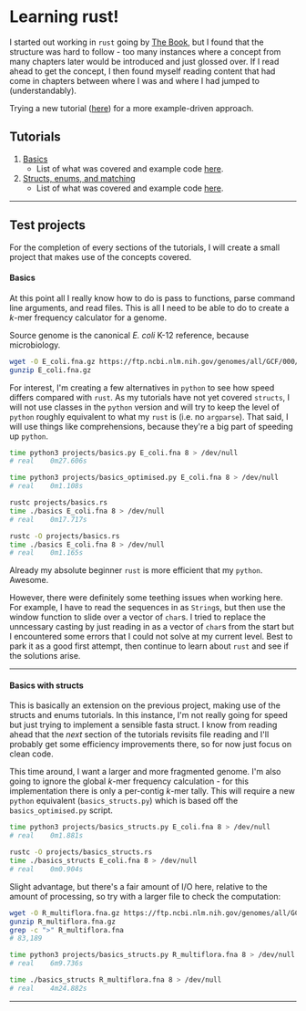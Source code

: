 # Learning rust!

I started out working in `rust` going by [The Book](https://doc.rust-lang.org/book/), but I found that the structure was hard to follow - too many instances where a concept from many chapters later would be introduced and just glossed over. If I read ahead to get the concept, I then found myself reading content that had come in chapters between where I was and where I had jumped to (understandably).

Trying a new tutorial ([here](https://stevedonovan.github.io/rust-gentle-intro/)) for a more example-driven approach.

## Tutorials

1. [Basics](https://stevedonovan.github.io/rust-gentle-intro/1-basics.html)
   * List of what was covered and example code [here](docs/1.basics.md).
1. [Structs, enums, and matching](https://stevedonovan.github.io/rust-gentle-intro/2-structs-enums-lifetimes.html)
   * List of what was covered and example code [here](docs/2.structs_enums.md).

---

## Test projects

For the completion of every sections of the tutorials, I will create a small project that makes use of the concepts covered.

#### Basics

At this point all I really know how to do is pass to functions, parse command line arguments, and read files. This is all I need to be able to do to create a *k*-mer frequency calculator for a genome.

Source genome is the canonical *E. coli* K-12 reference, because microbiology.

```bash
wget -O E_coli.fna.gz https://ftp.ncbi.nlm.nih.gov/genomes/all/GCF/000/005/845/GCF_000005845.2_ASM584v2/GCF_000005845.2_ASM584v2_genomic.fna.gz
gunzip E_coli.fna.gz
```

For interest, I'm creating a few alternatives in `python` to see how speed differs compared with `rust`. As my tutorials have not yet covered `structs`, I will not use classes in the `python` version and will try to keep the level of `python` roughly equivalent to what my `rust` is (i.e. no `argparse`). That said, I will use things like comprehensions, because they're a big part of speeding up `python`.

```bash
time python3 projects/basics.py E_coli.fna 8 > /dev/null
# real    0m27.606s

time python3 projects/basics_optimised.py E_coli.fna 8 > /dev/null
# real    0m1.108s

rustc projects/basics.rs
time ./basics E_coli.fna 8 > /dev/null
# real    0m17.717s

rustc -O projects/basics.rs
time ./basics E_coli.fna 8 > /dev/null
# real    0m1.165s
```

Already my absolute beginner `rust` is more efficient that my `python`. Awesome.

However, there were definitely some teething issues when working here. For example, I have to read the sequences in as `String`s, but then use the window function to slide over a vector of `char`s. I tried to replace the unncessary casting by just reading in as a vector of `char`s from the start but I encountered some errors that I could not solve at my current level. Best to park it as a good first attempt, then continue to learn about `rust` and see if the solutions arise.

---

#### Basics with structs

This is basically an extension on the previous project, making use of the structs and enums tutorials. In this instance, I'm not really going for speed but just trying to implement a sensible fasta struct. I know from reading ahead that the *next* section of the tutorials revisits file reading and I'll probably get some efficiency improvements there, so for now just focus on clean code.

This time around, I want a larger and more fragmented genome. I'm also going to ignore the global *k*-mer frequency calculation - for this implementation there is only a per-contig *k*-mer tally. This will require a new `python` equivalent (`basics_structs.py`) which is based off the `basics_optimised.py` script.

```bash
time python3 projects/basics_structs.py E_coli.fna 8 > /dev/null
# real    0m1.881s

rustc -O projects/basics_structs.rs
time ./basics_structs E_coli.fna 8 > /dev/null
# real    0m0.904s
```

Slight advantage, but there's a fair amount of I/O here, relative to the amount of processing, so try with a larger file to check the computation:

```bash
wget -O R_multiflora.fna.gz https://ftp.ncbi.nlm.nih.gov/genomes/all/GCA/002/564/525/GCA_002564525.1_RMU_r2.0/GCA_002564525.1_RMU_r2.0_genomic.fna.gz
gunzip R_multiflora.fna.gz
grep -c ">" R_multiflora.fna
# 83,189

time python3 projects/basics_structs.py R_multiflora.fna 8 > /dev/null
# real    6m9.736s

time ./basics_structs R_multiflora.fna 8 > /dev/null
# real    4m24.882s
```

---
